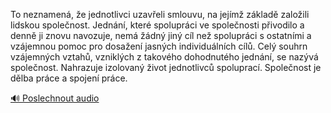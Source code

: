 
To neznamená, že jednotlivci uzavřeli smlouvu, na jejímž základě založili lidskou společnost. Jednání, které spolupráci ve společnosti přivodilo a denně ji znovu navozuje, nemá žádný jiný cíl než spolupráci s ostatními a vzájemnou pomoc pro dosažení jasných individuálních cílů. Celý souhrn vzájemných vztahů, vzniklých z takového dohodnutého jednání, se nazývá společnost. Nahrazuje izolovaný život jednotlivců spoluprací. Společnost je dělba práce a spojení práce.

[🔊 Poslechnout audio](/data/7-paragraphs/audio/chapter_35/para_008-To-neznamen-e-jednotlivci-uzaveli-smlouvu-na.mp3)

